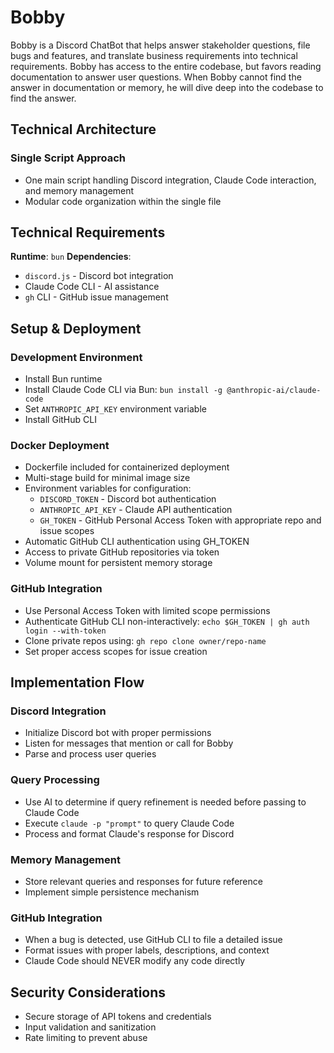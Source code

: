 # Bobby

Bobby is a Discord ChatBot that helps answer stakeholder questions, file bugs and features, and translate business requirements into technical requirements.
Bobby has access to the entire codebase, but favors reading documentation to answer user questions. When Bobby cannot find the answer in documentation or memory, he will dive deep into the codebase to find the answer.

## Technical Architecture

### Single Script Approach
- One main script handling Discord integration, Claude Code interaction, and memory management
- Modular code organization within the single file

## Technical Requirements

**Runtime**: `bun`
**Dependencies**: 
- `discord.js` - Discord bot integration
- Claude Code CLI - AI assistance
- `gh` CLI - GitHub issue management

## Setup & Deployment

### Development Environment
- Install Bun runtime
- Install Claude Code CLI via Bun: `bun install -g @anthropic-ai/claude-code`
- Set `ANTHROPIC_API_KEY` environment variable
- Install GitHub CLI

### Docker Deployment
- Dockerfile included for containerized deployment
- Multi-stage build for minimal image size
- Environment variables for configuration:
  - `DISCORD_TOKEN` - Discord bot authentication
  - `ANTHROPIC_API_KEY` - Claude API authentication
  - `GH_TOKEN` - GitHub Personal Access Token with appropriate repo and issue scopes
- Automatic GitHub CLI authentication using GH_TOKEN
- Access to private GitHub repositories via token
- Volume mount for persistent memory storage

### GitHub Integration
- Use Personal Access Token with limited scope permissions
- Authenticate GitHub CLI non-interactively: `echo $GH_TOKEN | gh auth login --with-token`
- Clone private repos using: `gh repo clone owner/repo-name`
- Set proper access scopes for issue creation

## Implementation Flow

### Discord Integration
- Initialize Discord bot with proper permissions
- Listen for messages that mention or call for Bobby
- Parse and process user queries

### Query Processing
- Use AI to determine if query refinement is needed before passing to Claude Code
- Execute `claude -p "prompt"` to query Claude Code
- Process and format Claude's response for Discord

### Memory Management
- Store relevant queries and responses for future reference
- Implement simple persistence mechanism

### GitHub Integration
- When a bug is detected, use GitHub CLI to file a detailed issue
- Format issues with proper labels, descriptions, and context
- Claude Code should NEVER modify any code directly

## Security Considerations
- Secure storage of API tokens and credentials
- Input validation and sanitization
- Rate limiting to prevent abuse
